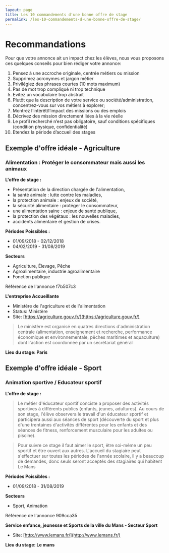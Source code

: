 ```yaml
---
layout: page
title: Les 10 commandements d'une bonne offre de stage
permalink: /les-10-commandements-d-une-bonne-offre-de-stage/
---
```


# Recommandations
Pour que votre annonce ait un impact chez les élèves, nous vous proposons ces quelques conseils pour bien rédiger votre annonce:

1. Pensez à une accroche originale, centrée métiers ou mission
2. Supprimez acronymes et jargon métier
3. Privilégiez des phrases courtes (10 mots maximum)
4. Pas de mot trop compliqué ni trop technique
5. Evitez un vocabulaire trop abstrait
6. Plutôt que la description de votre service ou société/administration, concentrez-vous sur vos métiers à explorer;
7. Montrez l’intérêt/l’impact des missions ou des emplois
8. Décrivez des mission directement liées à la vie réelle
9. Le profil recherché n’est pas obligatoire, sauf conditions spécifiques (condition physique, confidentialité)
10. Etendez la période d’accueil des stages

## Exemple d'offre idéale - Agriculture

### Alimentation : Protéger le consommateur mais aussi les animaux

**L'offre de stage :**

* Présentation de la direction chargée de l'alimentation,
* la santé animale : lutte contre les maladies,
* la protection animale : enjeux de société,
* la sécurité alimentaire : protéger le consommateur,
* une alimentation saine : enjeux de santé publique,
* la protection des végétaux : les nouvelles maladies,
* accidents alimentaire et gestion de crises.

**Périodes Poissibles :**

* 01/09/2018 - 02/12/2018
* 04/02/2019 - 31/08/2019

**Secteurs**

* Agriculture, Élevage, Pêche
* Agroalimentaire, industrie agroalimentaire
* Fonction publique

Référence de l'annonce f7b507c3

**L'entreprise Accueillante**

* Ministère de l'agriculture et de l'alimentation
* Status: Ministère
* Site: [https://agriculture.gouv.fr/](https://agriculture.gouv.fr/)

> Le ministère est organisé en quatres directions d'administration centrale (alimentation, enseignement et recherche, performance économique et environnementale, pêches maritimes et aquaculture) dont l'action est coordonnée par un secrétariat général

**Lieu du stage: Paris**

## Exemple d'offre idéale - Sport

### Animation sportive / Educateur sportif

**L'offre de stage :**

> Le métier d'éducateur sportif conciste a proposer des activités sportives à différents publics (enfants, jeunes, adultures). Au cours de son stage, l'élève observera le travail d'un éducateur sportif et participera aussi aux séances de sport (découverte du sport et plus d'une trentaines d'activités différentes pour les enfants et des séances de fitness, renforcement musculaire pour les adultes ou piscine).

> Pour suivre ce stage il faut aimer le sport, être soi-même un peu sportif et être ouvert aux autres. L'accueil du stagiaire peut s'effectuer sur toutes les périodes de l'année scolaire, il y a beaucoup de demandes, donc seuls seront acceptés des stagiaires qui habitent Le Mans

**Périodes Poissibles :**

* 01/09/2018 - 31/08/2019

**Secteurs**

* Sport, Animation

Référence de l'annonce 909cca35

**Service enfance, jeunesse et Sports de la ville du Mans - Secteur Sport**

* Site: [http://www.lemans.fr/](http://www.lemans.fr/)

**Lieu du stage: Le mans**
